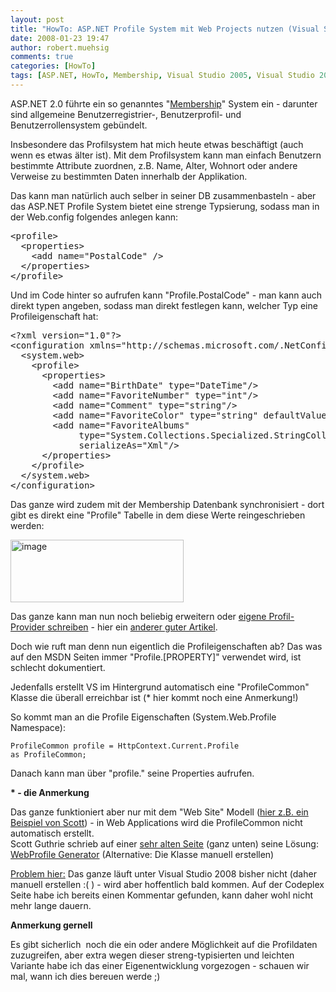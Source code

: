 ```yaml
---
layout: post
title: "HowTo: ASP.NET Profile System mit Web Projects nutzen (Visual Studio 2005/2008)"
date: 2008-01-23 19:47
author: robert.muehsig
comments: true
categories: [HowTo]
tags: [ASP.NET, HowTo, Membership, Visual Studio 2005, Visual Studio 2008]
---
```

<p>ASP.NET 2.0 führte ein so genanntes "<a href="http://msdn2.microsoft.com/en-us/library/ms998347.aspx" target="_blank">Membership</a>" System ein - darunter sind allgemeine Benutzerregistrier-, Benutzerprofil- und Benutzerrollensystem gebündelt.</p> <p>Insbesondere das Profilsystem hat mich heute etwas beschäftigt (auch wenn es etwas älter ist). Mit dem Profilsystem kann man einfach Benutzern bestimmte Attribute zuordnen, z.B. Name, Alter, Wohnort oder andere Verweise zu bestimmten Daten innerhalb der Applikation.</p> <p>Das kann man natürlich auch selber in seiner DB zusammenbasteln - aber das ASP.NET Profile System bietet eine strenge Typsierung, sodass man in der Web.config folgendes anlegen kann:</p> <div class="CodeFormatContainer"><pre class="csharpcode">&lt;profile&gt;
  &lt;properties&gt;
    &lt;add name=<span class="str">"PostalCode"</span> /&gt;
  &lt;/properties&gt;
&lt;/profile&gt;</pre></div>
<p>Und im Code hinter so aufrufen kann "Profile.PostalCode" - man kann auch direkt typen angeben, sodass man direkt festlegen kann, welcher Typ eine Profileigenschaft hat:</p>
<div class="CodeFormatContainer"><pre class="csharpcode">&lt;?xml version=<span class="str">"1.0"</span>?&gt;
&lt;configuration xmlns=<span class="str">"http://schemas.microsoft.com/.NetConfiguration/v2.0"</span>&gt;
  &lt;system.web&gt;
    &lt;profile&gt;
      &lt;properties&gt;
        &lt;add name=<span class="str">"BirthDate"</span> type=<span class="str">"DateTime"</span>/&gt;
        &lt;add name=<span class="str">"FavoriteNumber"</span> type=<span class="str">"int"</span>/&gt;
        &lt;add name=<span class="str">"Comment"</span> type=<span class="str">"string"</span>/&gt;
        &lt;add name=<span class="str">"FavoriteColor"</span> type=<span class="str">"string"</span> defaultValue=<span class="str">"Blue"</span>/&gt;
        &lt;add name=<span class="str">"FavoriteAlbums"</span> 
             type=<span class="str">"System.Collections.Specialized.StringCollection"</span> 
             serializeAs=<span class="str">"Xml"</span>/&gt;
      &lt;/properties&gt;
    &lt;/profile&gt;
  &lt;/system.web&gt;
&lt;/configuration&gt;</pre></div>
<p>Das ganze wird zudem mit der Membership Datenbank synchronisiert - dort gibt es direkt eine "Profile" Tabelle in dem diese Werte reingeschrieben werden:</p>
<p><a href="{{BASE_PATH}}/assets/wp-images/image249.png"><img style="border-right: 0px; border-top: 0px; border-left: 0px; border-bottom: 0px" height="100" alt="image" src="{{BASE_PATH}}/assets/wp-images/image-thumb228.png" width="277" border="0"></a> </p>
<p>Das ganze kann man nun noch beliebig erweitern oder <a href="http://www.theserverside.net/tt/articles/showarticle.tss?id=CreatingProfileProvider" target="_blank">eigene Profil-Provider schreiben</a> - hier ein <a href="http://www.odetocode.com/Articles/440.aspx" target="_blank">anderer guter Artikel</a>.</p>
<p>Doch wie ruft man denn nun eigentlich die Profileigenschaften ab? Das was auf den MSDN Seiten immer "Profile.[PROPERTY]" verwendet wird, ist schlecht dokumentiert.</p>
<p>Jedenfalls erstellt VS im Hintergrund automatisch eine "ProfileCommon" Klasse die überall erreichbar ist (* hier kommt noch eine Anmerkung!)</p>
<p>So kommt man an die Profile Eigenschaften (System.Web.Profile Namespace):</p>
<p><code>ProfileCommon profile = HttpContext.Current.Profile<br>as ProfileCommon;</code>
<p>Danach kann man über "profile." seine Properties aufrufen.</p>
<p><strong>* - die Anmerkung</strong></p>
<p>Das ganze funktioniert aber nur mit dem "Web Site" Modell (<a href="http://weblogs.asp.net/scottgu/archive/2005/10/18/427754.aspx" target="_blank">hier z.B. ein Beispiel von Scott</a>) - in Web Applications wird die ProfileCommon nicht automatisch erstellt.<br>Scott Guthrie schrieb auf einer <a href="http://webproject.scottgu.com/CSharp/Migration2/Migration2.aspx" target="_blank">sehr alten Seite</a> (ganz unten) seine Lösung: <a href="http://www.codeplex.com/WebProfile" target="_blank">WebProfile Generator</a> (Alternative: Die Klasse manuell erstellen) </p>
<p><u>Problem hier:</u> Das ganze läuft unter Visual Studio 2008 bisher nicht (daher manuell erstellen :( ) - wird aber hoffentlich bald kommen. Auf der Codeplex Seite habe ich bereits einen Kommentar gefunden, kann daher wohl nicht mehr lange dauern.</p>
<p><strong>Anmerkung gernell</strong></p>
<p>Es gibt sicherlich&nbsp; noch die ein oder andere Möglichkeit auf die Profildaten zuzugreifen, aber extra wegen dieser streng-typisierten und leichten Variante habe ich das einer Eigenentwicklung vorgezogen - schauen wir mal, wann ich dies bereuen werde ;) </p>
<p>&nbsp;</p>
<p><font face="Courier New"></font></p>
